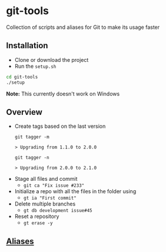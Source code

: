 # git-tools
Collection of scripts and aliases for Git to make its usage faster

## Installation
+ Clone or download the project
+ Run the `setup.sh`

```bash
cd git-tools
./setup
```

**Note:** This currently doesn't work on Windows

## Overview

+ Create tags based on the last version
    ```
    git tagger -m

    > Upgrading from 1.1.0 to 2.0.0

    git tagger -n

    > Upgrading from 2.0.0 to 2.1.0
    ```
+ Stage all files and commit 
    + `git ca "Fix issue #233"`
+ Initialize a repo with all the files in the folder using 
    + `gt ia "First commit"`
+ Delete multiple branches 
    + `gt db development issue#45`
+ Reset a repository
    + `gt erase -y`

## [Aliases](wiki/aliases.md)

